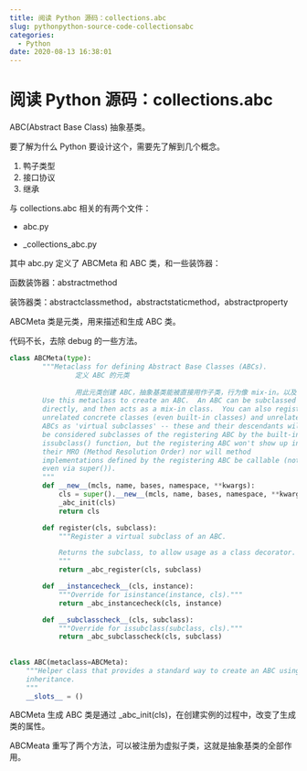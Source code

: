 ```yaml
---
title: 阅读 Python 源码：collections.abc
slug: pythonpython-source-code-collectionsabc
categories:
  - Python
date: 2020-08-13 16:38:01
---
```

# 阅读 Python 源码：collections.abc

ABC(Abstract Base Class) 抽象基类。

要了解为什么 Python 要设计这个，需要先了解到几个概念。

1. 鸭子类型
2. 接口协议
3. 继承

与 collections.abc 相关的有两个文件：

- abc.py

- _collections_abc.py

其中 abc.py 定义了 ABCMeta 和 ABC 类，和一些装饰器：

函数装饰器：abstractmethod

装饰器类：abstractclassmethod，abstractstaticmethod，abstractproperty

ABCMeta 类是元类，用来描述和生成 ABC 类。 

代码不长，去除 debug 的一些方法。

```Python
class ABCMeta(type):
        """Metaclass for defining Abstract Base Classes (ABCs).
				定义 ABC 的元类
				
				用此元类创建 ABC，抽象基类能被直接用作子类，行为像 mix-in。以及可以
        Use this metaclass to create an ABC.  An ABC can be subclassed
        directly, and then acts as a mix-in class.  You can also register
        unrelated concrete classes (even built-in classes) and unrelated
        ABCs as 'virtual subclasses' -- these and their descendants will
        be considered subclasses of the registering ABC by the built-in
        issubclass() function, but the registering ABC won't show up in
        their MRO (Method Resolution Order) nor will method
        implementations defined by the registering ABC be callable (not
        even via super()).
        """
        def __new__(mcls, name, bases, namespace, **kwargs):
            cls = super().__new__(mcls, name, bases, namespace, **kwargs)
            _abc_init(cls)
            return cls

        def register(cls, subclass):
            """Register a virtual subclass of an ABC.

            Returns the subclass, to allow usage as a class decorator.
            """
            return _abc_register(cls, subclass)

        def __instancecheck__(cls, instance):
            """Override for isinstance(instance, cls)."""
            return _abc_instancecheck(cls, instance)

        def __subclasscheck__(cls, subclass):
            """Override for issubclass(subclass, cls)."""
            return _abc_subclasscheck(cls, subclass)
            
            
class ABC(metaclass=ABCMeta):
    """Helper class that provides a standard way to create an ABC using
    inheritance.
    """
    __slots__ = ()
```

ABCMeta 生成 ABC 类是通过 _abc_init(cls)，在创建实例的过程中，改变了生成类的属性。

ABCMeata 重写了两个方法，可以被注册为虚拟子类，这就是抽象基类的全部作用。